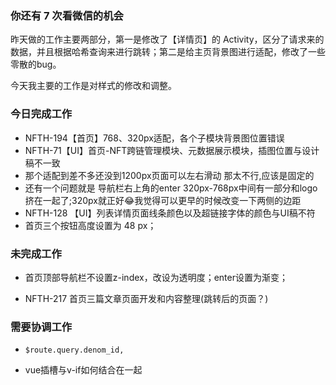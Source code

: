 ### 你还有 7 次看微信的机会

昨天做的工作主要两部分，第一是修改了【详情页】的 Activity，区分了请求来的数据，并且根据哈希查询来进行跳转；第二是给主页背景图进行适配，修改了一些零散的bug。

今天我主要的工作是对样式的修改和调整。

### 今日完成工作

- NFTH-194【首页】768、320px适配，各个子模块背景图位置错误
- NFTH-71【UI】首页-NFT跨链管理模块、元数据展示模块，插图位置与设计稿不一致
- 那个适配到差不多还没到1200px页面可以左右滑动 那太不行,应该是固定的
- 还有一个问题就是 导航栏右上角的enter 320px-768px中间有一部分和logo挤在一起了;320px就正好😂我觉得可以更早的时候改变一下两侧的边距
- NFTH-128 【UI】列表详情页面线条颜色以及超链接字体的颜色与UI稿不符
- 首页三个按钮高度设置为 48 px；

### 未完成工作

- 首页顶部导航栏不设置z-index，改设为透明度；enter设置为渐变；

  

- NFTH-217 首页三篇文章页面开发和内容整理(跳转后的页面？)

### 需要协调工作

- `$route.query.denom_id,`

- vue插槽与v-if如何结合在一起